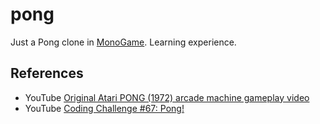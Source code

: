 # pong

Just a Pong clone in [MonoGame](https://www.monogame.net). Learning experience.

## References

- YouTube [Original Atari PONG (1972) arcade machine gameplay video](https://www.youtube.com/watch?v=fiShX2pTz9A)
- YouTube [Coding Challenge #67: Pong!](https://www.youtube.com/watch?v=IIrC5Qcb2G4)
